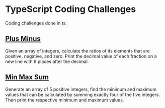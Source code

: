 # TypeScript Coding Challenges
Coding challenges done in ts.

## [Plus Minus](https://github.com/NateSkiles/TypeScript-Coding-Challenges/blob/master/plus-minus/app.ts)
Given an array of integers, calculate the ratios of its elements that are positive, negative, and zero. Print the decimal value of each fraction on a new line with 6 places after the decimal.

## [Min Max Sum](https://github.com/NateSkiles/TypeScript-Coding-Challenges/blob/master/min-max-sum/app.ts)
Generate an array of 5 positive integers, find the minimum and maximum values that can be calculated by summing exactly four of the five integers. Then print the respective minimum and maximum values.
